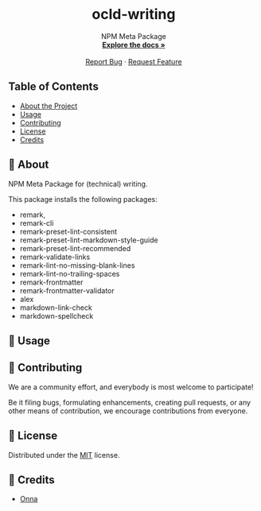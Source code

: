 <!-- PROJECT LOGO -->

<br />
<p align="center">
  <h1 align="center">ocld-writing</h1>

  <p align="center">
    NPM Meta Package
    <br />
    <a href="https://github.com/ocular-d/ocld-writing"><strong>Explore the docs »</strong></a>
    <br />
    <br />
    <a href="https://github.com/ocular-d/ocld-writing/issues">Report Bug</a>
    ·
    <a href="https://github.com/ocular-d/ocld-writing/issues">Request Feature</a>
  </p>
</p>

<!-- TABLE OF CONTENTS -->

## Table of Contents

- [About the Project](#📄-about)
- [Usage](#🚀-usage)
- [Contributing](#🤝-contributing)
- [License](#📝-license)
- [Credits](#🙏-credits)

## 📄 About

NPM Meta Package for (technical) writing.

This package installs the following packages:

- remark,
- remark-cli
- remark-preset-lint-consistent
- remark-preset-lint-markdown-style-guide
- remark-preset-lint-recommended
- remark-validate-links
- remark-lint-no-missing-blank-lines
- remark-lint-no-trailing-spaces
- remark-frontmatter
- remark-frontmatter-validator
- alex
- markdown-link-check
- markdown-spellcheck

## 🚀 Usage

## 🤝 Contributing

We are a community effort, and everybody is most welcome to participate!

Be it filing bugs, formulating enhancements, creating pull requests, or any other means of contribution, we encourage contributions from everyone.

## 📝 License

Distributed under the [MIT](https://choosealicense.com/licenses/mit/ "Link to license") license.

## 🙏 Credits

- [Onna](https://onna.com "Link to Onna")
